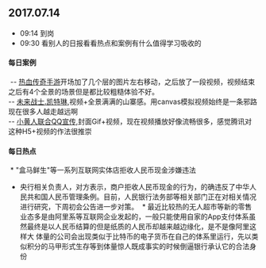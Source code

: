 ## 2017.07.14
* 09:14 到岗
* 09:30 看别人的日报看看热点和案例有什么值得学习吸收的





#### 每日案例
  -- [热血传奇手游](https://mir2.1pix.cn/index_wx.html)开场加了几个层的图片左右移动，之后放了一段视频，视频结束之后有4个全景的场景但是都比较粗糙体验不好。<br/>
  -- [未来战士.凯特琳](http://lol.qq.com/m/act/a20170523caitlyn/index.html),视频+全景满满的山寨感。用canvas模拟视频始终是一条邪路现在很多人越走越远啊<br/>
  -- [小黄人联合QQ宣传](http://gxh.vip.qq.com/club/themes/mobile/act/2017/minions/index.html),封面Gif+视频，现在视频播放好像流畅很多，感觉腾讯对这种H5+视频的作法很推崇<br/>
#### 每日热点
  * "盒马鲜生"等一系列互联网实体店拒收人民币现金涉嫌违法
  * 央行相关负责人，对方表示，商户拒收人民币现金的行为，的确违反了中华人民共和国人民币管理条例。目前，人民银行法务部等相关部门正在对相关情况进行研究，下周初会公告进一步对策。
  * 最近比较热的无人超市等新的零售业态多是由阿里系等互联网企业发起的，一般只能使用自家的App支付体系虽然最终是以人民币结算的但是纸质的人民币却越来越边缘化，是不是像阿里这样大
  体量的公司会出现类似于比特币的电子货币在自己的体系里运行，先以类似积分的马甲形式生存等到体量惊人既成事实的时候倒逼银行承认它的合法身份
  

